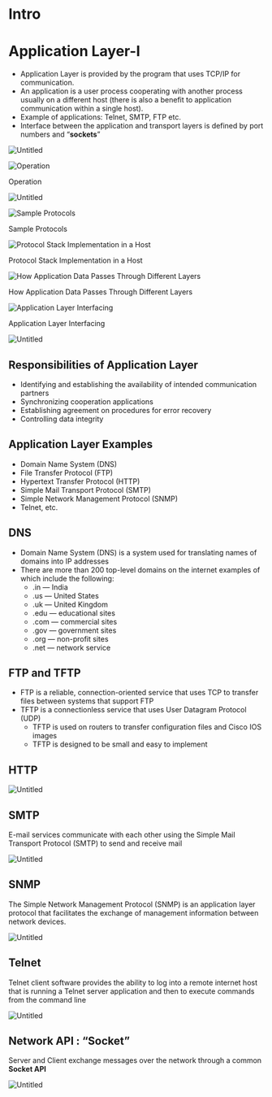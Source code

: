 # Intro

# Application Layer-I

- Application Layer is provided by the program that uses TCP/IP for communication.
- An application is a user process cooperating with another process usually on a different host (there is also a benefit to application communication within a single host).
- Example of applications: Telnet, SMTP, FTP etc.
- Interface between the application and transport layers is defined by port numbers and “************sockets************”

![Untitled](Intro/Untitled.png)

![Operation](Intro/Untitled%201.png)

Operation

![Untitled](Intro/Untitled%202.png)

![Sample Protocols](Intro/Untitled%203.png)

Sample Protocols

![Protocol Stack Implementation in a Host](Intro/Untitled%204.png)

Protocol Stack Implementation in a Host

![How Application Data Passes Through Different Layers](Intro/Untitled%205.png)

How Application Data Passes Through Different Layers

![Application Layer Interfacing](Intro/Untitled%206.png)

Application Layer Interfacing

![Untitled](Intro/Untitled%207.png)

## Responsibilities of Application Layer

 

- Identifying and establishing the availability of intended communication partners
- Synchronizing cooperation applications
- Establishing agreement on procedures for error recovery
- Controlling data integrity

## Application Layer Examples

- Domain Name System (DNS)
- File Transfer Protocol (FTP)
- Hypertext Transfer Protocol (HTTP)
- Simple Mail Transport Protocol (SMTP)
- Simple Network Management Protocol (SNMP)
- Telnet, etc.

## DNS

- Domain Name System (DNS) is a system used for translating names of domains into IP addresses
- There are more than 200 top-level domains on the internet examples of which include the following:
    - .in — India
    - .us — United States
    - .uk — United Kingdom
    - .edu — educational sites
    - .com — commercial sites
    - .gov — government sites
    - .org — non-profit sites
    - .net — network service

## FTP and TFTP

- FTP is a reliable, connection-oriented service that uses TCP to transfer files between systems that support FTP
- TFTP is a connectionless service that uses User Datagram Protocol (UDP)
    - TFTP is used on routers to transfer configuration files and Cisco IOS images
    - TFTP is designed to be small and easy to implement

## HTTP

![Untitled](Intro/Untitled%208.png)

## SMTP

E-mail services communicate with each other using the Simple Mail Transport Protocol (SMTP) to send and receive mail

![Untitled](Intro/Untitled%209.png)

## SNMP

The Simple Network Management Protocol (SNMP) is an application layer protocol that facilitates the exchange of management information between network devices.

![Untitled](Intro/Untitled%2010.png)

## Telnet

Telnet client software provides the ability to log into a remote internet host that is running a Telnet server application and then to execute commands from the command line

![Untitled](Intro/Untitled%2011.png)

## Network API : “Socket”

Server and Client exchange messages over the network through a common ********************Socket API********************

![Untitled](Intro/Untitled%2012.png)